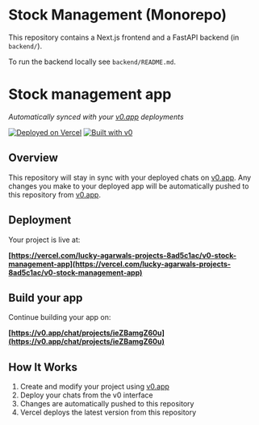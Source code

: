 # Stock Management (Monorepo)

This repository contains a Next.js frontend and a FastAPI backend (in `backend/`).

To run the backend locally see `backend/README.md`.
# Stock management app

*Automatically synced with your [v0.app](https://v0.app) deployments*

[![Deployed on Vercel](https://img.shields.io/badge/Deployed%20on-Vercel-black?style=for-the-badge&logo=vercel)](https://vercel.com/lucky-agarwals-projects-8ad5c1ac/v0-stock-management-app)
[![Built with v0](https://img.shields.io/badge/Built%20with-v0.app-black?style=for-the-badge)](https://v0.app/chat/projects/ieZBamgZ60u)

## Overview

This repository will stay in sync with your deployed chats on [v0.app](https://v0.app).
Any changes you make to your deployed app will be automatically pushed to this repository from [v0.app](https://v0.app).

## Deployment

Your project is live at:

**[https://vercel.com/lucky-agarwals-projects-8ad5c1ac/v0-stock-management-app](https://vercel.com/lucky-agarwals-projects-8ad5c1ac/v0-stock-management-app)**

## Build your app

Continue building your app on:

**[https://v0.app/chat/projects/ieZBamgZ60u](https://v0.app/chat/projects/ieZBamgZ60u)**

## How It Works

1. Create and modify your project using [v0.app](https://v0.app)
2. Deploy your chats from the v0 interface
3. Changes are automatically pushed to this repository
4. Vercel deploys the latest version from this repository

